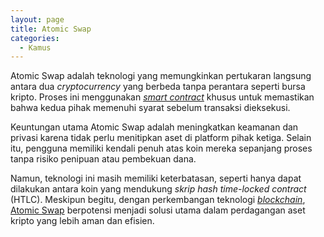 ```yaml
---
layout: page
title: Atomic Swap
categories:
  - Kamus
---
```


Atomic Swap adalah teknologi yang memungkinkan pertukaran langsung antara dua *cryptocurrency* yang berbeda tanpa perantara seperti bursa kripto. Proses ini menggunakan [*smart contract*](https://rojocrypto.com/smart-contract) khusus untuk memastikan bahwa kedua pihak memenuhi syarat sebelum transaksi dieksekusi.

Keuntungan utama Atomic Swap adalah meningkatkan keamanan dan privasi karena tidak perlu menitipkan aset di platform pihak ketiga. Selain itu, pengguna memiliki kendali penuh atas koin mereka sepanjang proses tanpa risiko penipuan atau pembekuan dana.

Namun, teknologi ini masih memiliki keterbatasan, seperti hanya dapat dilakukan antara koin yang mendukung *skrip hash time-locked contract* (HTLC). Meskipun begitu, dengan perkembangan teknologi [*blockchain*](https://rojocrypto.com/blockchain), [Atomic Swap](https://rojocrypto.com/atomic-swap) berpotensi menjadi solusi utama dalam perdagangan aset kripto yang lebih aman dan efisien.